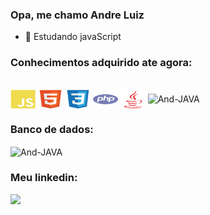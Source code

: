 ### Opa, me chamo Andre Luiz

- 💬 Estudando javaScript

### Conhecimentos adquirido ate agora:
<div style="display: inline_block"><br>
   <img align="center" alt="And-Js" height="30" width="40" src="https://raw.githubusercontent.com/devicons/devicon/master/icons/javascript/javascript-plain.svg">
   <img align="center" alt="And-HTML" height="30" width="40" src="https://raw.githubusercontent.com/devicons/devicon/master/icons/html5/html5-original.svg">
   <img align="center" alt="And-CSS" height="30" width="40" src="https://raw.githubusercontent.com/devicons/devicon/master/icons/css3/css3-original.svg">
   <img align="center" alt="And-PHP" height="30" width="40" src="https://raw.githubusercontent.com/devicons/devicon/master/icons/php/php-plain.svg">
   <img align="center" alt="And-JAVA" height="30" width="40" src="https://raw.githubusercontent.com/devicons/devicon/master/icons/java/java-plain.svg">
   <img align="center" alt="And-JAVA" height="30" width="40" src="https://cdn.jsdelivr.net/gh/devicons/devicon/icons/mysql/mysql-original-wordmark.svg" />

  ### Banco de dados:
   <img align="center" alt="And-JAVA" height="30" width="40" src="https://cdn.jsdelivr.net/gh/devicons/devicon/icons/mysql/mysql-original-wordmark.svg" />
</div>


  ### Meu linkedin: 

<div>
    <a href="https://www.linkedin.com/in/andre-luiz-belfort-09993b290/" target="_blank"><img src="https://img.shields.io/badge/-LinkedIn-%230077B5?style=for-the-badge&logo=linkedin&logoColor=white" target="_blank"></a> 
</div>
 


  
